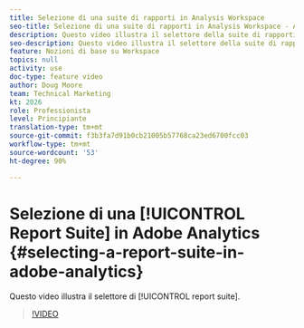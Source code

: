 ```yaml
---
title: Selezione di una suite di rapporti in Analysis Workspace
seo-title: Selezione di una suite di rapporti in Analysis Workspace - Adobe Analytics
description: Questo video illustra il selettore della suite di rapporti.
seo-description: Questo video illustra il selettore della suite di rapporti. - Adobe Analytics
feature: Nozioni di base su Workspace
topics: null
activity: use
doc-type: feature video
author: Doug Moore
team: Technical Marketing
kt: 2026
role: Professionista
level: Principiante
translation-type: tm+mt
source-git-commit: f3b3fa7d91b0cb21005b57768ca23ed6700fcc03
workflow-type: tm+mt
source-wordcount: '53'
ht-degree: 90%

---
```



# Selezione di una [!UICONTROL Report Suite] in Adobe Analytics {#selecting-a-report-suite-in-adobe-analytics}

Questo video illustra il selettore di [!UICONTROL report suite].

>[!VIDEO](https://video.tv.adobe.com/v/23967/?quality=12)
